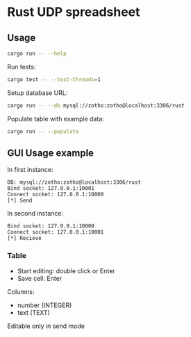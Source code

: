 # Rust UDP spreadsheet

## Usage
```bash
cargo run -- --help
```
Run tests:
```bash
cargo test -- --test-threads=1
```
Setup database URL:
```bash
cargo run -- --db mysql://zotho:zotho@localhost:3306/rust
```
Populate table with example data:
```bash
cargo run -- --populate
```

## GUI Usage example
In first instance:
```
DB: mysql://zotho:zotho@localhost:3306/rust
Bind socket: 127.0.0.1:10001
Connect socket: 127.0.0.1:10000
[*] Send
```

In second instance:
```
Bind socket: 127.0.0.1:10000
Connect socket: 127.0.0.1:10001
[*] Recieve
```

### Table
- Start editing: double click or Enter
- Save cell: Enter

Columns:
- number (INTEGER)
- text (TEXT)

Editable only in send mode